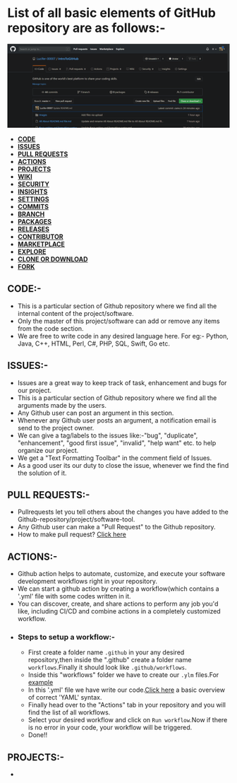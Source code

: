 # List  of  all  basic  elements  of  GitHub  repository  are  as  follows:-
![](Images/Screenshot%20(91).png)
- [**CODE**](https://github.com/Lucifer-00007/IntroToGitHub/blob/master/List%20Of%20All%20Basic%20Elements%20Of%20A%20GitHub%20Repository.md#code-)
- [**ISSUES**](https://github.com/Lucifer-00007/IntroToGitHub/blob/master/List%20Of%20All%20Basic%20Elements%20Of%20A%20GitHub%20Repository.md#issues-)
- [**PULL REQUESTS**](https://github.com/Lucifer-00007/IntroToGitHub/blob/master/List%20Of%20All%20Basic%20Elements%20Of%20A%20GitHub%20Repository.md#pull-requests-)
- [**ACTIONS**]()
- [**PROJECTS**]()
- [**WIKI**]()
- [**SECURITY**]()
- [**INSIGHTS**]()
- [**SETTINGS**]()
- [**COMMITS**]()
- [**BRANCH**]()
- [**PACKAGES**]()
- [**RELEASES**]()
- [**CONTRIBUTOR**]()
- [**MARKETPLACE**]()
- [**EXPLORE**]()
- [**CLONE OR DOWNLOAD**]()
- [**FORK**]()


## CODE:-
- This is a particular section of Github repository where we find all the internal content of the project/software. 
- Only the master of this project/software can add or remove any items from the code section.
- We are free to write code in any desired language here. For eg:- Python, Java, C++, HTML, Perl, C#, PHP, SQL, Swift, Go etc.


## ISSUES:-
- Issues are a great way to keep track of task, enhancement and bugs for our project.  
- This is a particular section of Github repository where we find all the arguments made by the users.
- Any Github user can post an argument in this section.
- Whenever any Github user posts an argument, a notification email is send to the project owner.
- We can give a tag/labels to the issues like:-"bug", "duplicate", "enhancement", "good first issue", "invalid", "help want" etc. to help organize our project.
- We get a "Text Formatting Toolbar" in the comment field of Issues.           
- As a good user its our duty to close the issue, whenever we find the find the solution of it.


## PULL REQUESTS:-
- Pullrequests let you tell others about the changes you have added to the Github-repository/project/software-tool.
- Any Github user can make a "Pull Request" to the Github repository.
- How to make pull request?  [Click here](https://www.youtube.com/watch?v=e3bjQX9jIBk)


## ACTIONS:-
- Github action helps to automate, customize, and execute your software development workflows right in your repository.
- We can start a github action by creating a workflow(which contains a  '.yml' file with some codes written in it.
- You can discover, create, and share actions to perform any job you'd like, including CI/CD and combine actions in a completely customized workflow.
- ### Steps to setup a workflow:-
  - First create a folder name `.github` in your any desired repository,then inside the ".github" create a folder name `workflows`.Finally it should look like `.github/workflows`.
  - Inside this "workflows" folder we have to create our `.ylm` files.For [example](https://github.com/Lucifer-00007/Lucifer-00007/blob/main/.github/workflows/blog-post-workflow.yml)
  - In this '.yml' file we have write our code.[Click here](https://docs.ansible.com/ansible/latest/reference_appendices/YAMLSyntax.html) a basic overview of correct 'YAML' syntax.
  - Finally head over to the "Actions" tab in your repository and you will find the list of all workflows.
  - Select your desired workflow and click on `Run workflow`.Now if there is no error in your code, your workflow will be triggered.
  - Done!!


## PROJECTS:-
- 




